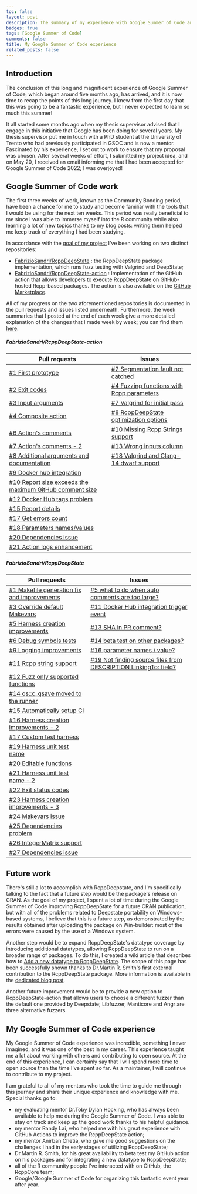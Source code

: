 ```yaml
---
toc: false
layout: post
description: The summary of my experience with Google Summer of Code and a brief recap of my work
badges: true
tags: [Google Summer of Code]
comments: false
title: My Google Summer of Code experience 
related_posts: false
---
```


## Introduction
The conclusion of this long and magnificent experience of Google Summer of Code, which began around five months ago, has arrived, and it is now time to recap the points of this long journey. I knew from the first day that this was going to be a fantastic experience, but I never expected to learn so much this summer! 

It all started some months ago when my thesis supervisor advised that I engage in this initiative that Google has been doing for several years. My thesis supervisor put me in touch with a PhD student at the University of Trento who had previously participated in GSOC and is now a mentor. Fascinated by his experience, I set out to work to ensure that my proposal was chosen. After several weeks of effort, I submitted my project idea, and on May 20, I received an email informing me that I had been accepted for Google Summer of Code 2022; I was overjoyed! 

## Google Summer of Code work
The first three weeks of work, known as the Community Bonding period, have been a chance for me to study and become familiar with the tools that I would be using for the next ten weeks. This period was really beneficial to me since I was able to immerse myself into the R community while also learning a lot of new topics thanks to my blog posts: writing them helped me keep track of everything I had been studying. 

In accordance with the [goal of my project](https://github.com/rstats-gsoc/gsoc2022/wiki/RcppDeepState#details-of-your-coding-project) I've been working on two distinct repositories: 
* [FabrizioSandri/RcppDeepState](https://github.com/FabrizioSandri/RcppDeepState) : the RcppDeepState package implementation, which runs fuzz testing with Valgrind and DeepState; 
* [FabrizioSandri/RcppDeepState-action](https://github.com/FabrizioSandri/RcppDeepState-action) : Implementation of the GitHub action that allows developers to execute RcppDeepState on GitHub-hosted Rcpp-based packages. The action is also available on the [GitHub Marketplace](https://github.com/marketplace/actions/rcppdeepstate). 

All of my progress on the two aforementioned repositories is documented in the pull requests and issues listed underneath. Furthermore, the week summaries that I posted at the end of each week give a more detailed explanation of the changes that I made week by week; you can find them [here](https://fabriziosandri.github.io/gsoc-2022-blog/).

##### FabrizioSandri/RcppDeepState-action 
<table class="table table-sm">
  <thead class="thead-light">
    <tr>
      <th>Pull requests</th>
      <th>Issues</th>
    </tr>
  </thead>
  <tr>
    <td><a href="https://github.com/FabrizioSandri/RcppDeepState-action/pull/1">#1 First prototype</a></td>
    <td><a href="https://github.com/FabrizioSandri/RcppDeepState/issues/2">#2 Segmentation fault not catched</a></td>
  </tr>
  <tr>
    <td><a href="https://github.com/FabrizioSandri/RcppDeepState-action/pull/2">#2 Exit codes</a></td>
    <td><a href="https://github.com/FabrizioSandri/RcppDeepState/issues/4">#4 Fuzzing functions with Rcpp parameters</a></td>
  </tr>
  <tr>
    <td><a href="https://github.com/FabrizioSandri/RcppDeepState-action/pull/3">#3 Input arguments</a></td>
    <td><a href="https://github.com/FabrizioSandri/RcppDeepState/issues/7">#7 Valgrind for initial pass</a></td>
  </tr>
  <tr>
    <td><a href="https://github.com/FabrizioSandri/RcppDeepState-action/pull/4">#4 Composite action</a></td>
    <td><a href="https://github.com/FabrizioSandri/RcppDeepState/issues/8">#8 RcppDeepState optimization options</a></td>
  </tr>
  <tr>
    <td><a href="https://github.com/FabrizioSandri/RcppDeepState-action/pull/6">#6 Action&#39;s comments</a></td>
    <td><a href="https://github.com/FabrizioSandri/RcppDeepState/issues/10">#10 Missing Rcpp Strings support</a></td>
  </tr>
  <tr>
    <td><a href="https://github.com/FabrizioSandri/RcppDeepState-action/pull/7">#7 Action&#39;s comments - 2</a></td>
    <td><a href="https://github.com/FabrizioSandri/RcppDeepState/issues/13">#13 Wrong inputs column</a></td>
  </tr>
  <tr>
    <td><a href="https://github.com/FabrizioSandri/RcppDeepState-action/pull/8">#8 Additional arguments and documentation</a></td>
    <td><a href="https://github.com/FabrizioSandri/RcppDeepState/issues/18">#18 Valgrind and Clang-14 dwarf support</a></td>
  </tr>
  <tr>
    <td><a href="https://github.com/FabrizioSandri/RcppDeepState-action/pull/9">#9 Docker hub integration</a></td>
    <td></td>
  </tr>
  <tr>
    <td><a href="https://github.com/FabrizioSandri/RcppDeepState-action/pull/10">#10 Report size exceeds the maximum GitHub comment size</a></td>
    <td></td>
  </tr>
  <tr>
    <td><a href="https://github.com/FabrizioSandri/RcppDeepState-action/pull/12">#12 Docker Hub tags problem</a></td>
    <td></td>
  </tr>
  <tr>
    <td><a href="https://github.com/FabrizioSandri/RcppDeepState-action/pull/15">#15 Report details</a></td>
    <td></td>
  </tr>
  <tr>
    <td><a href="https://github.com/FabrizioSandri/RcppDeepState-action/pull/17">#17 Get errors count</a></td>
    <td></td>
  </tr>
  <tr>
    <td><a href="https://github.com/FabrizioSandri/RcppDeepState-action/pull/18">#18 Parameters names/values</a></td>
    <td></td>
  </tr>
  <tr>
    <td><a href="https://github.com/FabrizioSandri/RcppDeepState-action/pull/20">#20 Dependencies issue</a></td>
    <td></td>
  </tr>
  <tr>
    <td><a href="https://github.com/FabrizioSandri/RcppDeepState-action/pull/21">#21 Action logs enhancement</a></td>
    <td></td>
  </tr>



</table>


##### FabrizioSandri/RcppDeepState 


<table class="table table-sm">
  <thead class="thead-light">
    <tr>
      <th>Pull requests</th>
      <th>Issues</th>
    </tr>
  </thead>
  <tr>
    <td><a href="https://github.com/FabrizioSandri/RcppDeepState/pull/1">#1 Makefile generation fix and improvements</a></td>
    <td><a href="https://github.com/FabrizioSandri/RcppDeepState-action/issues/5">#5 what to do when auto comments are too large?</a></td>
  </tr>
  <tr>
    <td><a href="https://github.com/FabrizioSandri/RcppDeepState/pull/3">#3 Override default Makevars</a></td>
    <td><a href="https://github.com/FabrizioSandri/RcppDeepState-action/issues/11">#11 Docker Hub integration trigger event</a></td>
  </tr>
  <tr>
    <td><a href="https://github.com/FabrizioSandri/RcppDeepState/pull/5">#5 Harness creation improvements</a></td>
    <td><a href="https://github.com/FabrizioSandri/RcppDeepState-action/issues/13">#13 SHA in PR comment?</a></td>
  </tr>
  <tr>
    <td><a href="https://github.com/FabrizioSandri/RcppDeepState/pull/6">#6 Debug symbols tests</a></td>
    <td><a href="https://github.com/FabrizioSandri/RcppDeepState-action/issues/14">#14 beta test on other packages?</a></td>
  </tr>
  <tr>
    <td><a href="https://github.com/FabrizioSandri/RcppDeepState/pull/9">#9 Logging improvements</a></td>
    <td><a href="https://github.com/FabrizioSandri/RcppDeepState-action/issues/16">#16 parameter names / value?</a></td>
  </tr>
  <tr>
    <td><a href="https://github.com/FabrizioSandri/RcppDeepState/pull/11">#11 Rcpp string support</a></td>
    <td><a href="https://github.com/FabrizioSandri/RcppDeepState-action/issues/19">#19 Not finding source files from DESCRIPTION LinkingTo: field?</a></td>
  </tr>
  <tr>
    <td><a href="https://github.com/FabrizioSandri/RcppDeepState/pull/12">#12 Fuzz only supported functions</a></td>
    <td></td>
  </tr>
  <tr>
    <td><a href="https://github.com/FabrizioSandri/RcppDeepState/pull/14">#14 qs::c_qsave moved to the runner</a></td>
    <td></td>
  </tr>
  <tr>
    <td><a href="https://github.com/FabrizioSandri/RcppDeepState/pull/15">#15 Automatically setup CI</a></td>
    <td></td>
  </tr>
  <tr>
    <td><a href="https://github.com/FabrizioSandri/RcppDeepState/pull/16">#16 Harness creation improvements - 2</a></td>
    <td></td>
  </tr>
  <tr>
    <td><a href="https://github.com/FabrizioSandri/RcppDeepState/pull/17">#17 Custom test harness</a></td>
    <td></td>
  </tr>
  <tr>
    <td><a href="https://github.com/FabrizioSandri/RcppDeepState/pull/19">#19 Harness unit test name</a></td>
    <td></td>
  </tr>
  <tr>
    <td><a href="https://github.com/FabrizioSandri/RcppDeepState/pull/20">#20 Editable functions</a></td>
    <td></td>
  </tr>
  <tr>
    <td><a href="https://github.com/FabrizioSandri/RcppDeepState/pull/21">#21 Harness unit test name - 2</a></td>
    <td></td>
  </tr>
  <tr>
    <td><a href="https://github.com/FabrizioSandri/RcppDeepState/pull/22">#22 Exit status codes</a></td>
    <td></td>
  </tr>
  <tr>
    <td><a href="https://github.com/FabrizioSandri/RcppDeepState/pull/23">#23 Harness creation improvements - 3</a></td>
    <td></td>
  </tr>
  <tr>
    <td><a href="https://github.com/FabrizioSandri/RcppDeepState/pull/24">#24 Makevars issue</a></td>
    <td></td>
  </tr>
  <tr>
    <td><a href="https://github.com/FabrizioSandri/RcppDeepState/pull/25">#25 Dependencies problem</a></td>
    <td></td>
  </tr>
  <tr>
    <td><a href="https://github.com/FabrizioSandri/RcppDeepState/pull/26">#26 IntegerMatrix support</a></td>
    <td></td>
  </tr>
  <tr>
    <td><a href="https://github.com/FabrizioSandri/RcppDeepState/pull/27">#27 Dependencies issue</a></td>
    <td></td>
  </tr>

</table>

## Future work
There's still a lot to accomplish with RcppDeepstate, and I'm specifically talking to the fact that a future step would be the package's release on CRAN. As the goal of my project, I spent a lot of time during the Google Summer of Code improving RcppDeepState for a future CRAN publication, but with all of the problems related to Deepstate portability on Windows-based systems, I believe that this is a future step, as demonstrated by the results obtained after uploading the package on Win-builder: most of the errors were caused by the use of a Windows system. 

Another step would be to expand RcppDeepState's datatype coverage by introducing additional datatypes, allowing RcppDeepState to run on a broader range of packages. To do this, I created a wiki article that describes how to [Add a new datatype to RcppDeepState](https://github.com/FabrizioSandri/RcppDeepState/wiki/Add-a-new-datatype-to-RcppDeepState). The scope of this page has been successfully shown thanks to Dr.Martin R. Smith's first external contribution to the RcppDeepState package. More information is available in the [dedicated blog post](https://fabriziosandri.github.io/gsoc-2022-blog/github%20action/2022/09/02/beta-test-summary.html).

Another future improvement would be to provide a new option to RcppDeepState-action that allows users to choose a different fuzzer than the default one provided by Deepstate; Libfuzzer, Manticore and Angr are three alternative fuzzers. 

## My Google Summer of Code experience
My Google Summer of Code experience was incredible, something I never imagined, and it was one of the best in my career. This experience taught me a lot about working with others and contributing to open source. At the end of this experience, I can certainly say that I will spend more time to open source than the time I've spent so far. As a maintainer, I will continue to contribute to my project. 

I am grateful to all of my mentors who took the time to guide me through this journey and share their unique experience and knowledge with me. Special thanks go to: 
* my evaluating mentor Dr.Toby Dylan Hocking, who has always been available to help me during the Google Summer of Code. I was able to stay on track and keep up the good work thanks to his helpful guidance. 
* my mentor Randy Lai, who helped me with his great experience with GitHub Actions to improve the RcppDeepState action;
* my mentor Anirban Chetia, who gave me good suggestions on the challenges I had in the early stages of utilizing RcppDeepState;
* Dr.Martin R. Smith, for his great availability to beta test my GitHub action on his packages and for integrating a new datatype to RcppDeepState; 
* all of the R community people I've interacted with on GitHub, the RcppCore team; 
* Google/Google Summer of Code for organizing this fantastic event year after year. 
